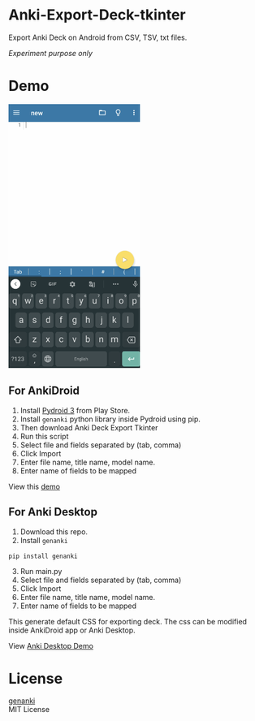 # Anki-Export-Deck-tkinter
Export Anki Deck on Android from CSV, TSV, txt files.

*Experiment purpose only*

# Demo
<img src="demo_export_AnkiDroid.gif" height="520"></img>

## For AnkiDroid
1. Install [Pydroid 3](https://play.google.com/store/apps/details?id=ru.iiec.pydroid3) from Play Store. 
2. Install ```genanki``` python library inside Pydroid using pip.
3. Then download Anki Deck Export Tkinter 
4. Run this script 
5. Select file and fields separated by (tab, comma)
6. Click Import
7. Enter file name, title name, model name.
8. Enter name of fields to be mapped

View this [demo](https://github.com/infinyte7/Anki-Export-Deck-tkinter/blob/master/export_deck_demo.gif)

## For Anki Desktop
1. Download this repo.
2. Install ```genanki```
```
pip install genanki
```
3. Run main.py
5. Select file and fields separated by (tab, comma)
6. Click Import
7. Enter file name, title name, model name.
8. Enter name of fields to be mapped

This generate default CSS for exporting deck. The css can be modified inside AnkiDroid app or Anki Desktop. 

View [Anki Desktop Demo](demo_export_AnkiDesktop.gif)

# License
[genanki](https://github.com/kerrickstaley/genanki)
<br>MIT License